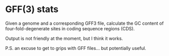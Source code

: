 # GFF(3) stats

Given a genome and a corresponding GFF3 file, calculate the GC content of four-fold-degenerate sites in coding sequence regions (CDS).

Output is not friendly at the moment, but I think it works.

P.S. an excuse to get to grips with GFF files... but potentially useful.